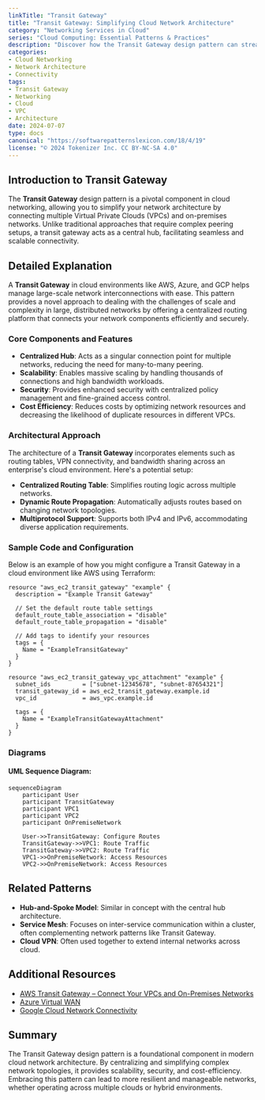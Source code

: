 ```yaml
---
linkTitle: "Transit Gateway"
title: "Transit Gateway: Simplifying Cloud Network Architecture"
category: "Networking Services in Cloud"
series: "Cloud Computing: Essential Patterns & Practices"
description: "Discover how the Transit Gateway design pattern can streamline cloud networking by interconnecting multiple VPCs and on-premises networks through a centralized hub, enhancing manageability and scalability."
categories:
- Cloud Networking
- Network Architecture
- Connectivity
tags:
- Transit Gateway
- Networking
- Cloud
- VPC
- Architecture
date: 2024-07-07
type: docs
canonical: "https://softwarepatternslexicon.com/18/4/19"
license: "© 2024 Tokenizer Inc. CC BY-NC-SA 4.0"
---
```


## Introduction to Transit Gateway

The **Transit Gateway** design pattern is a pivotal component in cloud networking, allowing you to simplify your network architecture by connecting multiple Virtual Private Clouds (VPCs) and on-premises networks. Unlike traditional approaches that require complex peering setups, a transit gateway acts as a central hub, facilitating seamless and scalable connectivity.

## Detailed Explanation

A **Transit Gateway** in cloud environments like AWS, Azure, and GCP helps manage large-scale network interconnections with ease. This pattern provides a novel approach to dealing with the challenges of scale and complexity in large, distributed networks by offering a centralized routing platform that connects your network components efficiently and securely.

### Core Components and Features

- **Centralized Hub**: Acts as a singular connection point for multiple networks, reducing the need for many-to-many peering.
- **Scalability**: Enables massive scaling by handling thousands of connections and high bandwidth workloads.
- **Security**: Provides enhanced security with centralized policy management and fine-grained access control.
- **Cost Efficiency**: Reduces costs by optimizing network resources and decreasing the likelihood of duplicate resources in different VPCs.
  
### Architectural Approach

The architecture of a **Transit Gateway** incorporates elements such as routing tables, VPN connectivity, and bandwidth sharing across an enterprise's cloud environment. Here's a potential setup:

- **Centralized Routing Table**: Simplifies routing logic across multiple networks.
- **Dynamic Route Propagation**: Automatically adjusts routes based on changing network topologies.
- **Multiprotocol Support**: Supports both IPv4 and IPv6, accommodating diverse application requirements.

### Sample Code and Configuration

Below is an example of how you might configure a Transit Gateway in a cloud environment like AWS using Terraform:

```hcl
resource "aws_ec2_transit_gateway" "example" {
  description = "Example Transit Gateway"

  // Set the default route table settings
  default_route_table_association = "disable"
  default_route_table_propagation = "disable"

  // Add tags to identify your resources
  tags = {
    Name = "ExampleTransitGateway"
  }
}

resource "aws_ec2_transit_gateway_vpc_attachment" "example" {
  subnet_ids         = ["subnet-12345678", "subnet-87654321"]
  transit_gateway_id = aws_ec2_transit_gateway.example.id
  vpc_id             = aws_vpc.example.id

  tags = {
    Name = "ExampleTransitGatewayAttachment"
  }
}
```

### Diagrams

#### UML Sequence Diagram:

```mermaid
sequenceDiagram
    participant User
    participant TransitGateway
    participant VPC1
    participant VPC2
    participant OnPremiseNetwork
    
    User->>TransitGateway: Configure Routes
    TransitGateway->>VPC1: Route Traffic
    TransitGateway->>VPC2: Route Traffic
    VPC1->>OnPremiseNetwork: Access Resources
    VPC2->>OnPremiseNetwork: Access Resources
```

## Related Patterns

- **Hub-and-Spoke Model**: Similar in concept with the central hub architecture.
- **Service Mesh**: Focuses on inter-service communication within a cluster, often complementing network patterns like Transit Gateway.
- **Cloud VPN**: Often used together to extend internal networks across cloud.

## Additional Resources

- [AWS Transit Gateway – Connect Your VPCs and On-Premises Networks](https://aws.amazon.com/transit-gateway/)
- [Azure Virtual WAN](https://azure.microsoft.com/en-us/services/virtual-wan/)
- [Google Cloud Network Connectivity](https://cloud.google.com/network-connectivity/docs/overview)

## Summary

The Transit Gateway design pattern is a foundational component in modern cloud network architecture. By centralizing and simplifying complex network topologies, it provides scalability, security, and cost-efficiency. Embracing this pattern can lead to more resilient and manageable networks, whether operating across multiple clouds or hybrid environments.
